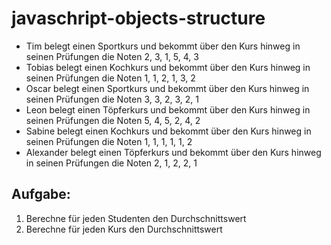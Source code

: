 # javaschript-objects-structure

* Tim belegt einen Sportkurs und bekommt über den Kurs hinweg in seinen Prüfungen die Noten 2, 3, 1, 5, 4, 3
* Tobias belegt einen Kochkurs und bekommt über den Kurs hinweg in seinen Prüfungen die Noten 1, 1, 2, 1, 3, 2
* Oscar belegt einen Sportkurs und bekommt über den Kurs hinweg in seinen Prüfungen die Noten 3, 3, 2, 3, 2, 1
* Leon belegt einen Töpferkurs und bekommt über den Kurs hinweg in seinen Prüfungen die Noten 5, 4, 5, 2, 4, 2
* Sabine belegt einen Kochkurs und bekommt über den Kurs hinweg in seinen Prüfungen die Noten 1, 1, 1, 1, 1, 2
* Alexander belegt einen Töpferkurs und bekommt über den Kurs hinweg in seinen Prüfungen die Noten 2, 1, 2, 2, 1

## Aufgabe:
1) Berechne für jeden Studenten den Durchschnittswert
2) Berechne für jeden Kurs den Durchschnittswert

